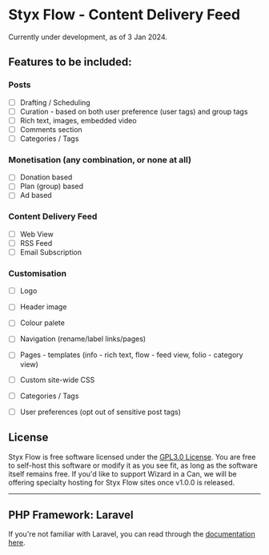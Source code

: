 # Styx Flow - Content Delivery Feed #

Currently under development, as of 3 Jan 2024.



## Features to be included: ##
### Posts ###
- [ ] Drafting / Scheduling
- [ ] Curation - based on both user preference (user tags) and group tags
- [ ] Rich text, images, embedded video
- [ ] Comments section
- [ ] Categories / Tags

### Monetisation (any combination, or none at all) ###
- [ ] Donation based
- [ ] Plan (group) based
- [ ] Ad based

### Content Delivery Feed ###
- [ ] Web View
- [ ] RSS Feed
- [ ] Email Subscription

### Customisation ###
- [ ] Logo
- [ ] Header image
- [ ] Colour palete
- [ ] Navigation (rename/label links/pages)
- [ ] Pages - templates (info - rich text, flow - feed view, folio - category view)
- [ ] Custom site-wide CSS
- [ ] Categories / Tags
- [ ] User preferences (opt out of sensitive post tags)




## License

Styx Flow is free software licensed under the [GPL3.0 License](https://opensource.org/license/gpl-3-0/). You are free to self-host this software or modify it as you see fit, as long as the software itself remains free. If you'd like to support Wizard in a Can, we will be offering specialty hosting for Styx Flow sites once v1.0.0 is released.

-----

## PHP Framework: Laravel ##

If you're not familiar with Laravel, you can read through the [documentation here](https://laravel.com/docs).
